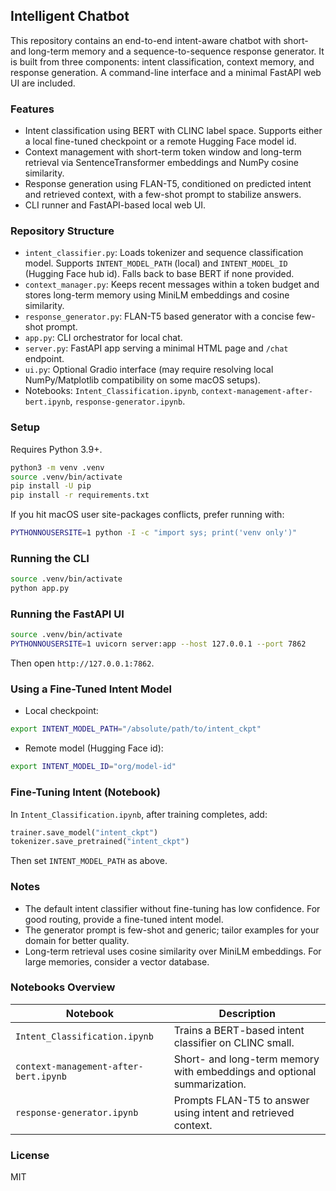 ## Intelligent Chatbot

This repository contains an end-to-end intent-aware chatbot with short- and long-term memory and a sequence-to-sequence response generator. It is built from three components: intent classification, context memory, and response generation. A command-line interface and a minimal FastAPI web UI are included.

### Features
- Intent classification using BERT with CLINC label space. Supports either a local fine-tuned checkpoint or a remote Hugging Face model id.
- Context management with short-term token window and long-term retrieval via SentenceTransformer embeddings and NumPy cosine similarity.
- Response generation using FLAN-T5, conditioned on predicted intent and retrieved context, with a few-shot prompt to stabilize answers.
- CLI runner and FastAPI-based local web UI.

### Repository Structure
- `intent_classifier.py`: Loads tokenizer and sequence classification model. Supports `INTENT_MODEL_PATH` (local) and `INTENT_MODEL_ID` (Hugging Face hub id). Falls back to base BERT if none provided.
- `context_manager.py`: Keeps recent messages within a token budget and stores long-term memory using MiniLM embeddings and cosine similarity.
- `response_generator.py`: FLAN-T5 based generator with a concise few-shot prompt.
- `app.py`: CLI orchestrator for local chat.
- `server.py`: FastAPI app serving a minimal HTML page and `/chat` endpoint.
- `ui.py`: Optional Gradio interface (may require resolving local NumPy/Matplotlib compatibility on some macOS setups).
- Notebooks: `Intent_Classification.ipynb`, `context-management-after-bert.ipynb`, `response-generator.ipynb`.

### Setup
Requires Python 3.9+.

```bash
python3 -m venv .venv
source .venv/bin/activate
pip install -U pip
pip install -r requirements.txt
```

If you hit macOS user site-packages conflicts, prefer running with:
```bash
PYTHONNOUSERSITE=1 python -I -c "import sys; print('venv only')"
```

### Running the CLI
```bash
source .venv/bin/activate
python app.py
```

### Running the FastAPI UI
```bash
source .venv/bin/activate
PYTHONNOUSERSITE=1 uvicorn server:app --host 127.0.0.1 --port 7862
```
Then open `http://127.0.0.1:7862`.

### Using a Fine-Tuned Intent Model
- Local checkpoint:
```bash
export INTENT_MODEL_PATH="/absolute/path/to/intent_ckpt"
```
- Remote model (Hugging Face id):
```bash
export INTENT_MODEL_ID="org/model-id"
```

### Fine-Tuning Intent (Notebook)
In `Intent_Classification.ipynb`, after training completes, add:
```python
trainer.save_model("intent_ckpt")
tokenizer.save_pretrained("intent_ckpt")
```
Then set `INTENT_MODEL_PATH` as above.

### Notes
- The default intent classifier without fine-tuning has low confidence. For good routing, provide a fine-tuned intent model.
- The generator prompt is few-shot and generic; tailor examples for your domain for better quality.
- Long-term retrieval uses cosine similarity over MiniLM embeddings. For large memories, consider a vector database.

### Notebooks Overview
| Notebook | Description |
| --- | --- |
| `Intent_Classification.ipynb` | Trains a BERT-based intent classifier on CLINC small. |
| `context-management-after-bert.ipynb` | Short- and long-term memory with embeddings and optional summarization. |
| `response-generator.ipynb` | Prompts FLAN-T5 to answer using intent and retrieved context. |

### License
MIT
